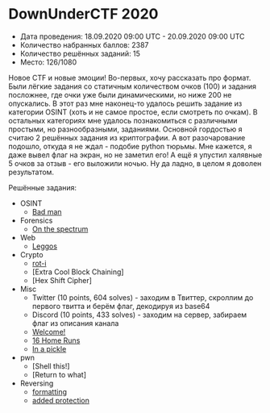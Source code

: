 # DownUnderCTF 2020

* Дата проведения: 18.09.2020 09:00 UTC - 20.09.2020 09:00 UTC
* Количество набранных баллов: 2387
* Количество решённых заданий: 15
* Место: 126/1080

Новое CTF и новые эмоции! Во-первых, хочу рассказать про формат. Были лёгкие задания со статичным количеством
очков (100) и задания посложнее, где очки уже были динамическими, но ниже 200 не опускались. В этот раз мне наконец-то
удалось решить задание из категории OSINT (хоть и не самое простое, если смотреть по очкам). В остальных категориях мне
удалось познакомиться с различными простыми, но разнообразными, заданиями. Основной гордостью я считаю 2 решённых
задания из криптографии. А вот разочарование подошло, откуда я не ждал - подобие python тюрьмы. Мне кажется, я даже 
вывел флаг на экран, но не заметил его! А ещё я упустил халявные 5 очков за отзыв - его выложили ночью. Ну да ладно, в
целом я доволен результатом.

Решённые задания:
* OSINT
  * [Bad man](./OSINT/Bad%20man)
* Forensics
  * [On the spectrum](./Forensics/On%20the%20spectrum)
* Web
  * [Leggos](./Web/Leggos)
* Crypto
  * [rot-i](./Crypto/rot-i)
  * [Extra Cool Block Chaining]
  * [Hex Shift Cipher]
* Misc
  * Twitter (10 points, 604 solves) - заходим в Твиттер, скроллим до первого твитта и берём флаг, декодируя из base64
  * Discord (10 points, 433 solves) - заходим на сервер, забираем флаг из описания канала
  * [Welcome!](./Misc/Welcome!)
  * [16 Home Runs](./Misc/16%20Home%20Runs)
  * [In a pickle](./Misc/In%20a%20pickle)
* pwn
  * [Shell this!]
  * [Return to what]
* Reversing
  * [formatting](./Reversing/formatting)
  * [added protection](./Reversing/added%20protection)
 